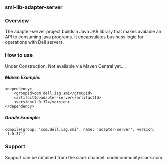 ### smi-lib-adapter-server

### Overview
The adapter-server project builds a Java JAR library that makes avalable an API to consuming java programs.  It encapsulates business logic for operations with Dell servers.

### How to use
Under Construction. Not available via Maven Central yet....

##### Maven Example:
~~~
<dependency>
    <groupId>com.dell.isg.smi</groupId>
    <artifactId>adapter-server</artifactId>
    <version>1.0.37</version>
</dependency>
~~~

##### Gradle Example:
~~~
compile(group: 'com.dell.isg.smi', name: 'adapter-server', version: '1.0.37')
~~~

### Support
Support can be obtained from the slack channel:
codecommunity.slack.com
